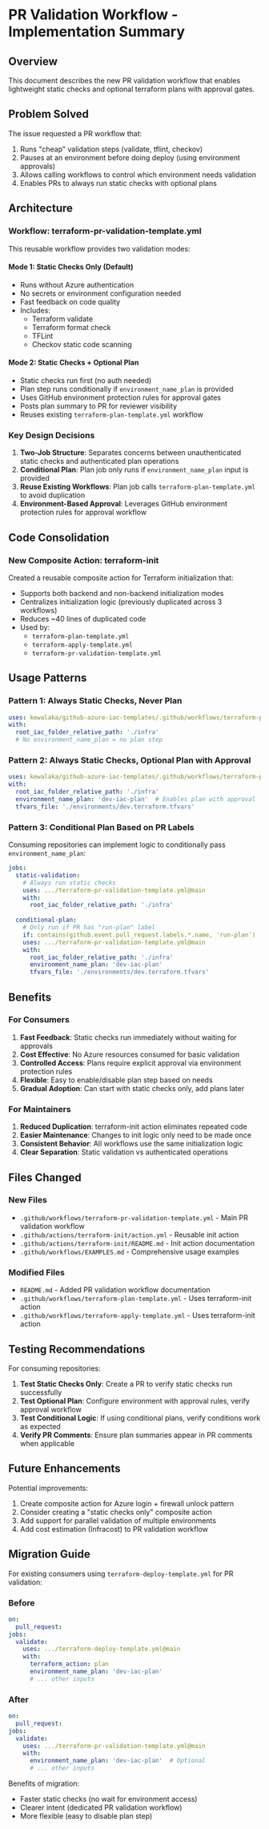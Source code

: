 # PR Validation Workflow - Implementation Summary

## Overview

This document describes the new PR validation workflow that enables lightweight static checks and optional terraform plans with approval gates.

## Problem Solved

The issue requested a PR workflow that:

1. Runs "cheap" validation steps (validate, tflint, checkov)
2. Pauses at an environment before doing deploy (using environment approvals)
3. Allows calling workflows to control which environment needs validation
4. Enables PRs to always run static checks with optional plans

## Architecture

### Workflow: terraform-pr-validation-template.yml

This reusable workflow provides two validation modes:

#### Mode 1: Static Checks Only (Default)

- Runs without Azure authentication
- No secrets or environment configuration needed
- Fast feedback on code quality
- Includes:
  - Terraform validate
  - Terraform format check
  - TFLint
  - Checkov static code scanning

#### Mode 2: Static Checks + Optional Plan

- Static checks run first (no auth needed)
- Plan step runs conditionally if `environment_name_plan` is provided
- Uses GitHub environment protection rules for approval gates
- Posts plan summary to PR for reviewer visibility
- Reuses existing `terraform-plan-template.yml` workflow

### Key Design Decisions

1. **Two-Job Structure**: Separates concerns between unauthenticated static checks and authenticated plan operations
2. **Conditional Plan**: Plan job only runs if `environment_name_plan` input is provided
3. **Reuse Existing Workflows**: Plan job calls `terraform-plan-template.yml` to avoid duplication
4. **Environment-Based Approval**: Leverages GitHub environment protection rules for approval workflow

## Code Consolidation

### New Composite Action: terraform-init

Created a reusable composite action for Terraform initialization that:

- Supports both backend and non-backend initialization modes
- Centralizes initialization logic (previously duplicated across 3 workflows)
- Reduces ~40 lines of duplicated code
- Used by:
  - `terraform-plan-template.yml`
  - `terraform-apply-template.yml`
  - `terraform-pr-validation-template.yml`

## Usage Patterns

### Pattern 1: Always Static Checks, Never Plan

```yaml
uses: kewalaka/github-azure-iac-templates/.github/workflows/terraform-pr-validation-template.yml@main
with:
  root_iac_folder_relative_path: './infra'
  # No environment_name_plan = no plan step
```

### Pattern 2: Always Static Checks, Optional Plan with Approval

```yaml
uses: kewalaka/github-azure-iac-templates/.github/workflows/terraform-pr-validation-template.yml@main
with:
  root_iac_folder_relative_path: './infra'
  environment_name_plan: 'dev-iac-plan'  # Enables plan with approval
  tfvars_file: './environments/dev.terraform.tfvars'
```

### Pattern 3: Conditional Plan Based on PR Labels

Consuming repositories can implement logic to conditionally pass `environment_name_plan`:

```yaml
jobs:
  static-validation:
    # Always run static checks
    uses: .../terraform-pr-validation-template.yml@main
    with:
      root_iac_folder_relative_path: './infra'
  
  conditional-plan:
    # Only run if PR has "run-plan" label
    if: contains(github.event.pull_request.labels.*.name, 'run-plan')
    uses: .../terraform-pr-validation-template.yml@main
    with:
      root_iac_folder_relative_path: './infra'
      environment_name_plan: 'dev-iac-plan'
      tfvars_file: './environments/dev.terraform.tfvars'
```

## Benefits

### For Consumers

1. **Fast Feedback**: Static checks run immediately without waiting for approvals
2. **Cost Effective**: No Azure resources consumed for basic validation
3. **Controlled Access**: Plans require explicit approval via environment protection rules
4. **Flexible**: Easy to enable/disable plan step based on needs
5. **Gradual Adoption**: Can start with static checks only, add plans later

### For Maintainers

1. **Reduced Duplication**: terraform-init action eliminates repeated code
2. **Easier Maintenance**: Changes to init logic only need to be made once
3. **Consistent Behavior**: All workflows use the same initialization logic
4. **Clear Separation**: Static validation vs authenticated operations

## Files Changed

### New Files

- `.github/workflows/terraform-pr-validation-template.yml` - Main PR validation workflow
- `.github/actions/terraform-init/action.yml` - Reusable init action
- `.github/actions/terraform-init/README.md` - Init action documentation
- `.github/workflows/EXAMPLES.md` - Comprehensive usage examples

### Modified Files

- `README.md` - Added PR validation workflow documentation
- `.github/workflows/terraform-plan-template.yml` - Uses terraform-init action
- `.github/workflows/terraform-apply-template.yml` - Uses terraform-init action

## Testing Recommendations

For consuming repositories:

1. **Test Static Checks Only**: Create a PR to verify static checks run successfully
2. **Test Optional Plan**: Configure environment with approval rules, verify approval workflow
3. **Test Conditional Logic**: If using conditional plans, verify conditions work as expected
4. **Verify PR Comments**: Ensure plan summaries appear in PR comments when applicable

## Future Enhancements

Potential improvements:

1. Create composite action for Azure login + firewall unlock pattern
2. Consider creating a "static checks only" composite action
3. Add support for parallel validation of multiple environments
4. Add cost estimation (Infracost) to PR validation workflow

## Migration Guide

For existing consumers using `terraform-deploy-template.yml` for PR validation:

### Before

```yaml
on:
  pull_request:
jobs:
  validate:
    uses: .../terraform-deploy-template.yml@main
    with:
      terraform_action: plan
      environment_name_plan: 'dev-iac-plan'
      # ... other inputs
```

### After

```yaml
on:
  pull_request:
jobs:
  validate:
    uses: .../terraform-pr-validation-template.yml@main
    with:
      environment_name_plan: 'dev-iac-plan'  # Optional
      # ... other inputs
```

Benefits of migration:

- Faster static checks (no wait for environment access)
- Clearer intent (dedicated PR validation workflow)
- More flexible (easy to disable plan step)

